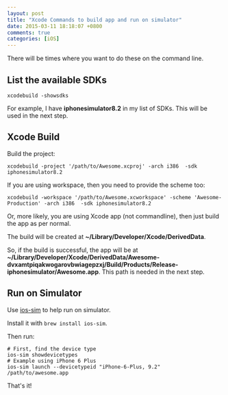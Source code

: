 ```yaml
---
layout: post
title: "Xcode Commands to build app and run on simulator"
date: 2015-03-11 18:18:07 +0800
comments: true
categories: [iOS]
---
```


There will be times where you want to do these on the command line.

## List the available SDKs

    xcodebuild -showsdks

For example, I have **iphonesimulator8.2** in my list of SDKs. This will be used in the next step.

<!-- more -->


## Xcode Build

Build the project:

    xcodebuild -project '/path/to/Awesome.xcproj' -arch i386  -sdk iphonesimulator8.2

If you are using workspace, then you need to provide the scheme too:

    xcodebuild -workspace '/path/to/Awesome.xcworkspace' -scheme 'Awesome-Production' -arch i386  -sdk iphonesimulator8.2

Or, more likely, you are using Xcode app (not commandline), then just build the app as per normal.

The build will be created at **~/Library/Developer/Xcode/DerivedData**.

So, if the build is successful, the app will be at **~/Library/Developer/Xcode/DerivedData/Awesome-dvxamtpiqakwogarovbwiagepzxj/Build/Products/Release-iphonesimulator/Awesome.app**. This path is needed in the next step.


## Run on Simulator

Use [ios-sim](https://github.com/phonegap/ios-sim) to help run on simulator.

Install it with `brew install ios-sim`.

Then run:

    # First, find the device type
    ios-sim showdevicetypes
    # Example using iPhone 6 Plus
    ios-sim launch --devicetypeid "iPhone-6-Plus, 9.2" /path/to/awesome.app

That's it!
